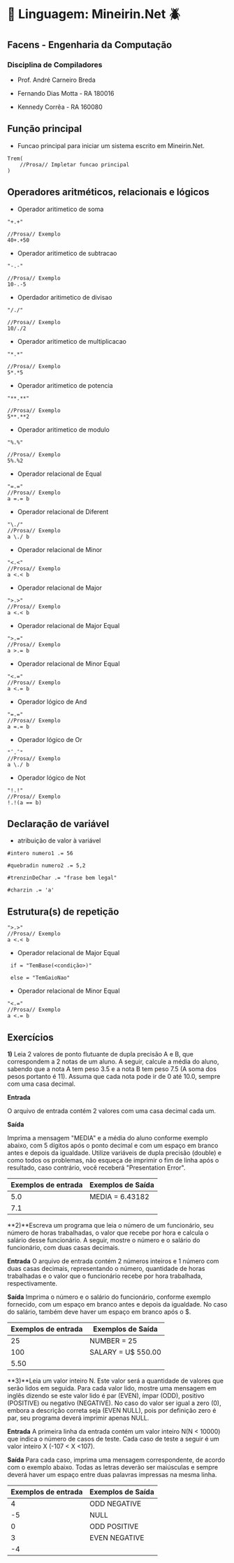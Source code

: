 # :bug: Linguagem: Mineirin.Net :beetle:

## Facens - Engenharia da Computação

### Disciplina de Compiladores

- Prof. André Carneiro Breda

- Fernando Dias Motta - RA 180016
- Kennedy Corrêa - RA 160080

## Função principal

- Funcao principal para iniciar um sistema escrito em Mineirin.Net.

```
Trem(
    //Prosa// Impletar funcao principal
)
```

## Operadores aritméticos, relacionais e lógicos

- Operador aritimetico de soma

```
"+.+"

//Prosa// Exemplo
40+.+50

```

- Operador aritimetico de subtracao

```
"-.-"

//Prosa// Exemplo
10-.-5

```

- Operdador aritimetico de divisao

```
"/./"

//Prosa// Exemplo
10/./2

```

- Operador aritimetico de multiplicacao

```
"*.*"

//Prosa// Exemplo
5*.*5

```

- Operador aritimetico de potencia

```
"**.**"

//Prosa// Exemplo
5**.**2

```

- Operador aritimetico de modulo

```
"%.%"

//Prosa// Exemplo
5%.%2

```

- Operador relacional de Equal

```
"=.="
//Prosa// Exemplo
a =.= b
```

- Operador relacional de Diferent

```
"\./"
//Prosa// Exemplo
a \./ b
```

- Operador relacional de Minor

```
"<.<"
//Prosa// Exemplo
a <.< b
```

- Operador relacional de Major

```
">.>"
//Prosa// Exemplo
a <.< b
```

- Operador relacional de Major Equal

```
">.="
//Prosa// Exemplo
a >.= b
```

- Operador relacional de Minor Equal

```
"<.="
//Prosa// Exemplo
a <.= b
```

- Operador lógico de And

```
"=.="
//Prosa// Exemplo
a =.= b
```

- Operador lógico de Or

```
"ˆ.ˆ"
//Prosa// Exemplo
a \./ b
```

- Operador lógico de Not

```
"!.!"
//Prosa// Exemplo
!.!(a == b)
```

## Declaração de variável

- atribuição de valor à variável

```
#intero numero1 .= 56

#quebradin numero2 .= 5,2

#trenzinDeChar .= "frase bem legal"

#charzin .= 'a'
```

## Estrutura(s) de repetição

```
">.>"
//Prosa// Exemplo
a <.< b
```

- Operador relacional de Major Equal

```
 if = "TemBase(<condição>)"

 else = "TemGaioNao"
```

- Operador relacional de Minor Equal

```
"<.="
//Prosa// Exemplo
a <.= b
```

## Exercícios

**1)** Leia 2 valores de ponto flutuante de dupla precisão A e B, que correspondem a 2 notas de um aluno. A seguir, calcule a média do aluno, sabendo que a nota A tem peso 3.5 e a nota B tem peso 7.5 (A soma dos pesos portanto é 11). Assuma que cada nota pode ir de 0 até 10.0, sempre com uma casa decimal.

**Entrada**

O arquivo de entrada contém 2 valores com uma casa decimal cada um.

**Saída**

Imprima a mensagem "MEDIA" e a média do aluno conforme exemplo abaixo, com 5 dígitos após o ponto decimal e com um espaço em branco antes e depois da igualdade. Utilize variáveis de dupla precisão (double) e como todos os problemas, não esqueça de imprimir o fim de linha após o resultado, caso contrário, você receberá "Presentation Error".

| Exemplos de entrada | Exemplos de Saída |
| ------------------- | ----------------- |
| 5.0                 | MEDIA = 6.43182   |
| 7.1                 |

**2)**Escreva um programa que leia o número de um funcionário, seu número de horas trabalhadas, o valor que recebe por hora e calcula o salário desse funcionário. A seguir, mostre o número e o salário do funcionário, com duas casas decimais.

**Entrada**
O arquivo de entrada contém 2 números inteiros e 1 número com duas casas decimais, representando o número, quantidade de horas trabalhadas e o valor que o funcionário recebe por hora trabalhada, respectivamente.

**Saída**
Imprima o número e o salário do funcionário, conforme exemplo fornecido, com um espaço em branco antes e depois da igualdade. No caso do salário, também deve haver um espaço em branco após o $.

| Exemplos de entrada | Exemplos de Saída  |
| ------------------- | ------------------ |
| 25                  | NUMBER = 25        |
| 100                 | SALARY = U$ 550.00 |
| 5.50                |

**3)**Leia um valor inteiro N. Este valor será a quantidade de valores que serão lidos em seguida. Para cada valor lido, mostre uma mensagem em inglês dizendo se este valor lido é par (EVEN), ímpar (ODD), positivo (POSITIVE) ou negativo (NEGATIVE). No caso do valor ser igual a zero (0), embora a descrição correta seja (EVEN NULL), pois por definição zero é par, seu programa deverá imprimir apenas NULL.

**Entrada**
A primeira linha da entrada contém um valor inteiro N(N < 10000) que indica o número de casos de teste. Cada caso de teste a seguir é um valor inteiro X (-107 < X <107).

**Saída**
Para cada caso, imprima uma mensagem correspondente, de acordo com o exemplo abaixo. Todas as letras deverão ser maiúsculas e sempre deverá haver um espaço entre duas palavras impressas na mesma linha.

| Exemplos de entrada | Exemplos de Saída |
| ------------------- | ----------------- |
| 4                   | ODD NEGATIVE      |
| -5                  | NULL              |
| 0                   | ODD POSITIVE      |
| 3                   | EVEN NEGATIVE     |
| -4                  |
